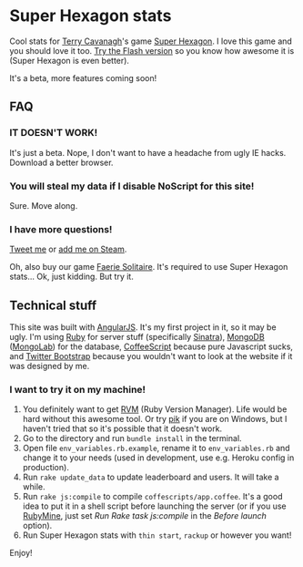 # Super Hexagon stats

Cool stats for [Terry Cavanagh](http://distractionware.com)'s game [Super Hexagon](http://store.steampowered.com/app/221640).
I love this game and you should love it too.
[Try the Flash version](http://www.kongregate.com/games/TerryCavanagh_B/hexagon) so you know how awesome it is (Super Hexagon is even better).

It's a beta, more features coming soon!

## FAQ

### IT DOESN'T WORK!

It's just a beta. Nope, I don't want to have a headache from ugly IE hacks. Download a better browser.

### You will steal my data if I disable NoScript for this site!

Sure. Move along.

### I have more questions!

[Tweet me](https://twitter.com/tomasduda) or [add me on Steam](http://steamcommunity.com/id/TimmyCZ).

Oh, also buy our game [Faerie Solitaire](http://store.steampowered.com/app/38600/). It's required to use Super Hexagon stats... Ok, just kidding. But try it.

## Technical stuff

This site was built with [AngularJS](http://angularjs.org/). It's my first project in it, so it may be ugly.
I'm using [Ruby](http://www.ruby-lang.org/) for server stuff (specifically [Sinatra](http://www.sinatrarb.com/)),
[MongoDB](http://www.mongodb.org/) ([MongoLab](https://mongolab.com/)) for the database,
[CoffeeScript](http://coffeescript.org/) because pure Javascript sucks,
and [Twitter Bootstrap](http://twitter.github.com/bootstrap/) because you wouldn't want to look at the website if it was designed by me.

### I want to try it on my machine!

1. You definitely want to get [RVM](https://rvm.io/) (Ruby Version Manager). Life would be hard without this awesome tool.
Or try [pik](https://github.com/vertiginous/pik/) if you are on Windows, but I haven't tried that so it's possible that it doesn't work.
2. Go to the directory and run `bundle install` in the terminal.
3. Open file `env_variables.rb.example`, rename it to `env_variables.rb` and change it to your needs (used in development, use e.g. Heroku config in production).
4. Run `rake update_data` to update leaderboard and users. It will take a while.
5. Run `rake js:compile` to compile `coffescripts/app.coffee`. It's a good idea to put it in a shell script before launching the server
(or if you use [RubyMine](http://www.jetbrains.com/ruby/), just set *Run Rake task js:compile* in the *Before launch* option).
6. Run Super Hexagon stats with `thin start`, `rackup` or however you want!

Enjoy!
